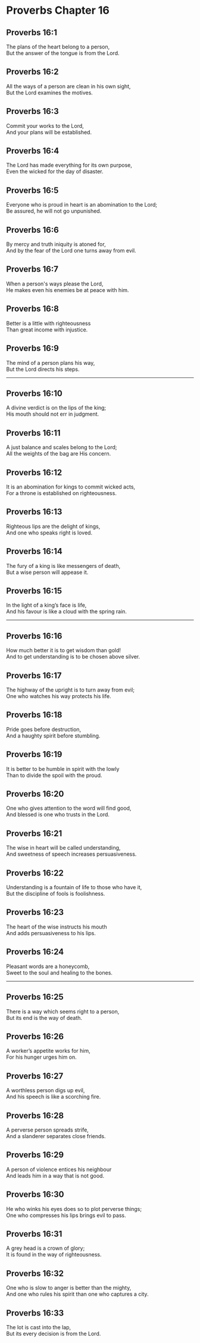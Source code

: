 # Proverbs Chapter 16

## Proverbs 16:1

The plans of the heart belong to a person,  
But the answer of the tongue is from the Lord.

## Proverbs 16:2

All the ways of a person are clean in his own sight,  
But the Lord examines the motives.

## Proverbs 16:3

Commit your works to the Lord,  
And your plans will be established.

## Proverbs 16:4

The Lord has made everything for its own purpose,  
Even the wicked for the day of disaster.

## Proverbs 16:5

Everyone who is proud in heart is an abomination to the Lord;  
Be assured, he will not go unpunished.

## Proverbs 16:6

By mercy and truth iniquity is atoned for,  
And by the fear of the Lord one turns away from evil.

## Proverbs 16:7

When a person's ways please the Lord,  
He makes even his enemies be at peace with him.

## Proverbs 16:8

Better is a little with righteousness  
Than great income with injustice.

## Proverbs 16:9

The mind of a person plans his way,  
But the Lord directs his steps.

---

## Proverbs 16:10

A divine verdict is on the lips of the king;  
His mouth should not err in judgment.

## Proverbs 16:11

A just balance and scales belong to the Lord;  
All the weights of the bag are His concern.

## Proverbs 16:12

It is an abomination for kings to commit wicked acts,  
For a throne is established on righteousness.

## Proverbs 16:13

Righteous lips are the delight of kings,  
And one who speaks right is loved.

## Proverbs 16:14

The fury of a king is like messengers of death,  
But a wise person will appease it.

## Proverbs 16:15

In the light of a king’s face is life,  
And his favour is like a cloud with the spring rain.

---

## Proverbs 16:16

How much better it is to get wisdom than gold!  
And to get understanding is to be chosen above silver.

## Proverbs 16:17

The highway of the upright is to turn away from evil;  
One who watches his way protects his life.

## Proverbs 16:18

Pride goes before destruction,  
And a haughty spirit before stumbling.

## Proverbs 16:19

It is better to be humble in spirit with the lowly  
Than to divide the spoil with the proud.

## Proverbs 16:20

One who gives attention to the word will find good,  
And blessed is one who trusts in the Lord.

## Proverbs 16:21

The wise in heart will be called understanding,  
And sweetness of speech increases persuasiveness.

## Proverbs 16:22

Understanding is a fountain of life to those who have it,  
But the discipline of fools is foolishness.

## Proverbs 16:23

The heart of the wise instructs his mouth  
And adds persuasiveness to his lips.

## Proverbs 16:24

Pleasant words are a honeycomb,  
Sweet to the soul and healing to the bones.

---

## Proverbs 16:25

There is a way which seems right to a person,  
But its end is the way of death.

## Proverbs 16:26

A worker’s appetite works for him,  
For his hunger urges him on.

## Proverbs 16:27

A worthless person digs up evil,  
And his speech is like a scorching fire.

## Proverbs 16:28

A perverse person spreads strife,  
And a slanderer separates close friends.

## Proverbs 16:29

A person of violence entices his neighbour  
And leads him in a way that is not good.

## Proverbs 16:30

He who winks his eyes does so to plot perverse things;  
One who compresses his lips brings evil to pass.

## Proverbs 16:31

A grey head is a crown of glory;  
It is found in the way of righteousness.

## Proverbs 16:32

One who is slow to anger is better than the mighty,  
And one who rules his spirit than one who captures a city.

## Proverbs 16:33

The lot is cast into the lap,  
But its every decision is from the Lord.
